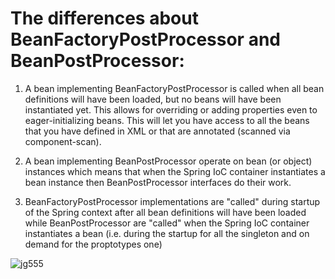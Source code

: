 # The differences about BeanFactoryPostProcessor and BeanPostProcessor:

1) A bean implementing BeanFactoryPostProcessor is called when all bean definitions will have been loaded, but no beans will have been instantiated yet. This allows for overriding or adding properties even to eager-initializing beans. This will let you have access to all the beans that you have defined in XML or that are annotated (scanned via component-scan).

2) A bean implementing BeanPostProcessor operate on bean (or object) instances which means that when the Spring IoC container instantiates a bean instance then BeanPostProcessor interfaces do their work.

3) BeanFactoryPostProcessor implementations are "called" during startup of the Spring context after all bean definitions will have been loaded while BeanPostProcessor are "called" when the Spring IoC container instantiates a bean (i.e. during the startup for all the singleton and on demand for the proptotypes one)

![jg555](https://user-images.githubusercontent.com/2530543/185309159-6964b9be-94e0-4153-9eca-b04f40f79c75.png)
